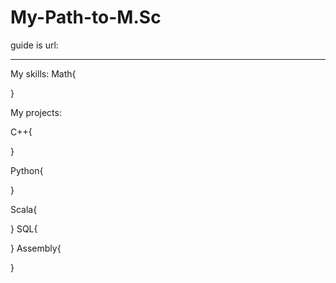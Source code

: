 # My-Path-to-M.Sc

guide is url:
********************
My skills:
Math{

}

My projects:

C++{

}

Python{

}

Scala{

}
SQL{

}
Assembly{

}

